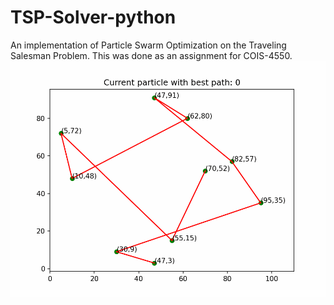 # TSP-Solver-python
An implementation of Particle Swarm Optimization on the Traveling Salesman Problem. This was done as an assignment for COIS-4550.
![Alt text](CurrentBest.gif)
